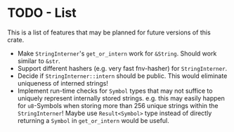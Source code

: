 TODO - List
===========

This is a list of features that may be planned for future versions of this crate.

- Make `StringInterner`'s `get_or_intern` work for `&String`. Should work similar to `&str`.
- Support different hashers (e.g. very fast fnv-hasher) for `StringInterner`.
- Decide if `StringInterner::intern` should be public. This would eliminate uniqueness of interned strings!
- Implement run-time checks for `Symbol` types that may not suffice to uniquely represent internally stored strings.
  e.g. this may easily happen for `u8`-Symbols when storing more than 256 unique strings within the `StringInterner`!
  Maybe use `Result<Symbol>` type instead of directly returning a `Symbol` in `get_or_intern` would be useful.
